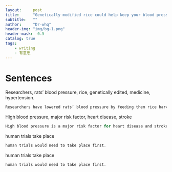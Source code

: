 ```yaml
---
layout:     post
title:      "Genetically modified rice could help keep your blood pressure down"
subtitle:   ""
author:     "Dr-whq"
header-img: "img/bg-1.png"
header-mask:  0.5
catalog: true
tags:
    - writing
    - 有意思
---
```


# Sentences
Researchers, rats’ blood pressure, rice, genetically edited, medicine, hypertension.
```java
Researchers have lowered rats’ blood pressure by feeding them rice harvested from a plant genetically edited to produce medicine known to reduce hypertension.
```


High blood pressure, major risk factor, heart disease, stroke
```java
High blood pressure is a major risk factor for heart disease and stroke.
```

human trials take place
```java
human trials would need to take place first.
```


human trials take place
```java
human trials would need to take place first.
```
